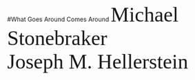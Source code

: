 #What Goes Around Comes Around
<font face="微软雅黑" size="10px">
Michael Stonebraker  
Joseph M. Hellerstein